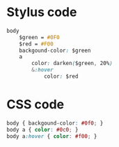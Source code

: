 # Stylus code
```css
body
    $green = #0F0
    $red = #F00
    backgound-color: $green
    a
        color: darken($green, 20%)
        &:hover
            color: $red
```

# CSS code
```css
body { backgound-color: #0f0; }
body a { color: #0c0; }
body a:hover { color: #f00; }
```
